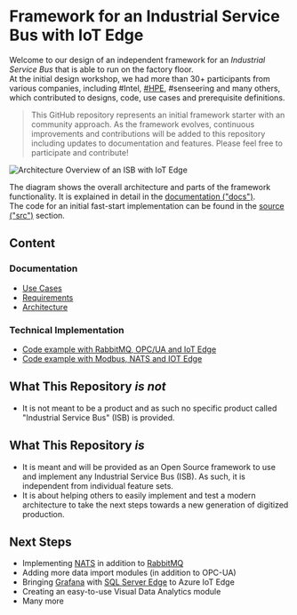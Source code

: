 # Framework for an Industrial Service Bus with IoT Edge

Welcome to our design of an independent framework for an _Industrial Service Bus_ that is able to run on the factory floor.  
At the initial design workshop, we had more than 30+ participants from various companies, including #Intel, [#HPE](https://www.hpe.com/), #senseering and many others, which contributed to designs, code, use cases and prerequisite definitions.

> This GitHub repository represents an initial framework starter with an community approach.
> As the framework evolves, continuous improvements and contributions will be added to this repository including updates to documentation and features. Please feel free to participate and contribute!

![Architecture Overview of an ISB with IoT Edge](docs/img/isb_overall_arch.jpg)

The diagram shows the overall architecture and parts of the framework functionality.
It is explained in detail in the [documentation ("docs")](docs/README.md).  
The code for an initial fast-start implementation can be found in the [source ("src")](src/README.md) section.

## Content

### Documentation

- [Use Cases](docs/USECASES.md)
- [Requirements](docs/REQUIREMENTS.md)
- [Architecture](docs/ARCHITECTURE.md)

### Technical Implementation

- [Code example with RabbitMQ, OPC/UA and IoT Edge](src/example1/README.md)
- [Code example with Modbus, NATS and IOT Edge](src/example2/README.md)

## What This Repository ___is not___

- It is not meant to be a product and as such no specific product called "Industrial Service Bus" (ISB) is provided.

## What This Repository ___is___

- It is meant and will be provided as an Open Source framework to use and implement any Industrial Service Bus (ISB). As such, it is independent from individual feature sets.
- It is about helping others to easily implement and test a modern architecture to take the next steps towards a new generation of digitized production.

## Next Steps

- Implementing [NATS](https://nats.io/) in addition to [RabbitMQ](https://www.rabbitmq.com/)
- Adding more data import modules (in addition to OPC-UA)
- Bringing [Grafana](https://grafana.com/) with [SQL Server Edge](https://azure.microsoft.com/de-de/services/sql-database-edge/) to Azure IoT Edge
- Creating an easy-to-use Visual Data Analytics module
- Many more
